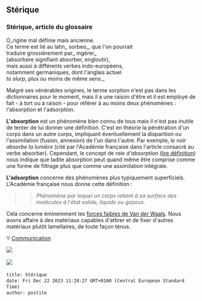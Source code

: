 ## Stérique
### Stérique, article du glossaire
 O_rigine mal définie mais ancienne.  
Ce terme est lié au latin_ sorbeo_, que l'on pourrait  
traduire grossièrement par_ ingérer_  
(absorbere signifiant absorber, engloutir),  
mais aussi à différents verbes indo-européens,  
notamment germaniques, dont l'anglais actuel  
_to slurp_, plus ou moins de même sens._

Malgré ses vénérables origines, le terme sorption n'est pas dans les dictionnaires pour le moment, mais il a une raison d'être et il est employé de fait - à tort ou à raison - pour référer à au moins deux phénomènes : l'absorption et l'adsorption.

**L'absorption** est un phénomène bien connu de tous mais il n'est pas inutile de tenter de lui donner une définition. C'est en théorie la pénétration d'un corps dans un autre corps, impliquant éventuellement la disparition ou l'assimilation (fusion, annexion) de l'un dans l'autre. Par exemple, _le noir absorbe la lumière_ (cité par l'Académie française dans l'article consacré au verbe absorber). Cependant, le concept de _raie d'absorption_ ([lire définition](pigments.html#spectre)) nous indique que ladite absorption peut quand même être comprise comme une forme de filtrage plus que comme une assimilation intégrale.

**L'adsorption** concerne des phénomènes plus typiquement superficiels. L'Académie française nous donne cette définition :

> > _Phénomène par lequel un corps retient à sa surface des molécules à l'état solide, liquide ou gazeux._

Cela concerne éminemment les [forces faibles de Van der Waals](liaisons.html#vanderwaals). Nous avons affaire à des matériaux capables d'attirer et de fixer d'autres matériaux plutôt lamellaires, de toute façon ténus.



![](images/flechebas.gif) [Communication](http://www.artrealite.com/annonceurs.htm) 

[![](https://cbonvin.fr/sites/regie.artrealite.com/visuels/campagne1.png)](index-2.html#20131014)

![](https://cbonvin.fr/sites/regie.artrealite.com/visuels/campagne2.png)
```
title: Stérique
date: Fri Dec 22 2023 11:28:27 GMT+0100 (Central European Standard Time)
author: postite
```
